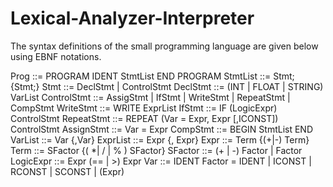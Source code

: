 # Lexical-Analyzer-Interpreter
The syntax definitions of the small programming language are given below using EBNF notations.

Prog ::= PROGRAM IDENT StmtList END PROGRAM
StmtList ::= Stmt; {Stmt;}
Stmt ::= DeclStmt | ControlStmt
DeclStmt ::= (INT | FLOAT | STRING) VarList
ControlStmt ::= AssigStmt | IfStmt | WriteStmt | RepeatStmt | CompStmt
WriteStmt ::= WRITE ExprList
IfStmt ::= IF (LogicExpr) ControlStmt
RepeatStmt ::= REPEAT (Var = Expr, Expr [,ICONST]) ControlStmt
AssignStmt ::= Var = Expr
CompStmt ::= BEGIN StmtList END
VarList ::= Var {,Var}
ExprList ::= Expr {, Expr}
Expr ::= Term {(+|-) Term}
Term ::= SFactor {( *| / | % ) SFactor}
SFactor ::= (+ | -) Factor | Factor
LogicExpr ::= Expr (== | >) Expr
Var ::= IDENT
Factor = IDENT | ICONST | RCONST | SCONST | (Expr)
